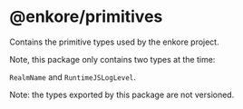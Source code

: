 # @enkore/primitives

Contains the primitive types used by the enkore project.

Note, this package only contains two types at the time:

`RealmName` and `RuntimeJSLogLevel`.

Note: the types exported by this package are not versioned.

